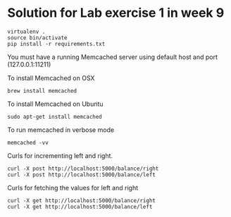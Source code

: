 # Solution for Lab exercise 1 in week 9 

	virtualenv .
	source bin/activate
	pip install -r requirements.txt
	
You must have a running Memcached server using default host and port (127.0.0.1:11211)

To install Memcached on OSX

	brew install memcached

To install Memcached on Ubuntu

	sudo apt-get install memcached
	
To run memcached in verbose mode

	memcached -vv


Curls for incrementing left and right.


	curl -X post http://localhost:5000/balance/right
	curl -X post http://localhost:5000/balance/left
	
Curls for fetching the values for left and right

	curl -X get http://localhost:5000/balance/right
	curl -X get http://localhost:5000/balance/left
	
